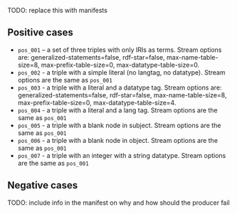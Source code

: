 TODO: replace this with manifests

## Positive cases

- `pos_001` – a set of three triples with only IRIs as terms. Stream options are: generalized-statements=false, rdf-star=false, max-name-table-size=8, max-prefix-table-size=0, max-datatype-table-size=0.
- `pos_002` - a triple with a simple literal (no langtag, no datatype). Stream options are the same as `pos_001`
- `pos_003` - a triple with a literal and a datatype tag. Stream options are: generalized-statements=false, rdf-star=false, max-name-table-size=8, max-prefix-table-size=0, max-datatype-table-size=4.
- `pos_004` - a triple with a literal and a lang tag. Stream options are the same as `pos_001`
- `pos_005` - a triple with a blank node in subject. Stream options are the same as `pos_001`
- `pos_006` - a triple with a blank node in object. Stream options are the same as `pos_001`
- `pos_007` - a triple with an integer with a string datatype. Stream options are the same as `pos_001`

## Negative cases

TODO: include info in the manifest on why and how should the producer fail
